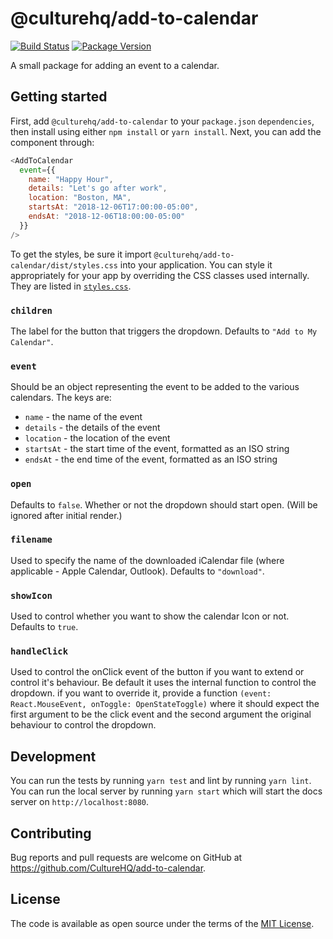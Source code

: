 # @culturehq/add-to-calendar

[![Build Status](https://github.com/CultureHQ/add-to-calendar/workflows/Main/badge.svg)](https://github.com/CultureHQ/add-to-calendar/actions)
[![Package Version](https://img.shields.io/npm/v/@culturehq/add-to-calendar.svg)](https://www.npmjs.com/package/@culturehq/add-to-calendar)

A small package for adding an event to a calendar.

## Getting started

First, add `@culturehq/add-to-calendar` to your `package.json` `dependencies`, then install using either `npm install` or `yarn install`. Next, you can add the component through:

```javascript
<AddToCalendar
  event={{
    name: "Happy Hour",
    details: "Let's go after work",
    location: "Boston, MA",
    startsAt: "2018-12-06T17:00:00-05:00",
    endsAt: "2018-12-06T18:00:00-05:00"
  }}
/>
```

To get the styles, be sure it import `@culturehq/add-to-calendar/dist/styles.css` into your application. You can style it appropriately for your app by overriding the CSS classes used internally. They are listed in [`styles.css`](src/styles.css).

### `children`

The label for the button that triggers the dropdown. Defaults to `"Add to My Calendar"`.

### `event`

Should be an object representing the event to be added to the various calendars. The keys are:

- `name` - the name of the event
- `details` - the details of the event
- `location` - the location of the event
- `startsAt` - the start time of the event, formatted as an ISO string
- `endsAt` - the end time of the event, formatted as an ISO string

### `open`

Defaults to `false`. Whether or not the dropdown should start open. (Will be ignored after initial render.)

### `filename`

Used to specify the name of the downloaded iCalendar file (where applicable - Apple Calendar, Outlook). Defaults to `"download"`. 

### `showIcon`

Used to control whether you want to show the calendar Icon or not. Defaults to `true`. 

### `handleClick`

Used to control the onClick event of the button if you want to extend or control it's behaviour. Be default it uses the internal function to control the dropdown. if you want to override it, provide a function `(event: React.MouseEvent, onToggle: OpenStateToggle)`  where it should expect the first argument to be the click event and the second argument the original behaviour to control the dropdown.
## Development

You can run the tests by running `yarn test` and lint by running `yarn lint`. You can run the local server by running `yarn start` which will start the docs server on `http://localhost:8080`.

## Contributing

Bug reports and pull requests are welcome on GitHub at https://github.com/CultureHQ/add-to-calendar.

## License

The code is available as open source under the terms of the [MIT License](https://opensource.org/licenses/MIT).
